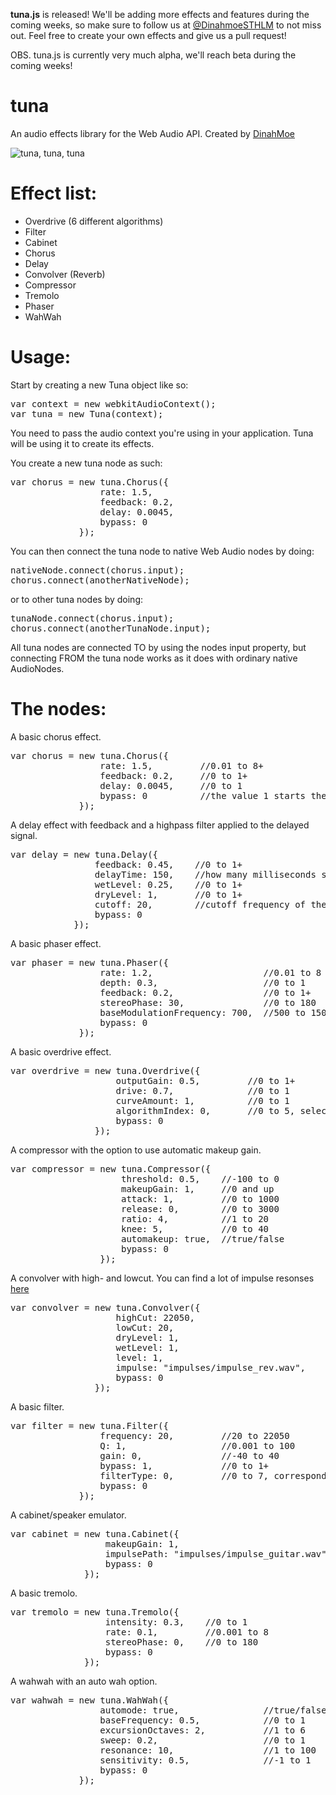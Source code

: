 <strong>tuna.js</strong> is released! We'll be adding more effects and features during the coming weeks, so make sure to follow us at <a href="https://twitter.com/DinahmoeSTHLM">@DinahmoeSTHLM</a> to not miss out. Feel free to create your own effects and give us a pull request!

OBS. tuna.js is currently very much alpha, we'll reach beta during the coming weeks!

tuna
====

An audio effects library for the Web Audio API. Created by <a href="http://www.dinahmoe.com">DinahMoe</a>

<img src="https://i.chzbgr.com/completestore/12/9/4/rjttPiC7WE6S4Bi22aYp1A2.jpg" alt="tuna, tuna, tuna"/>

Effect list:
====
<ul>
    <li>Overdrive (6 different algorithms)</li>
    <li>Filter</li>
    <li>Cabinet</li>
    <li>Chorus</li>
    <li>Delay</li>
    <li>Convolver (Reverb)</li>
    <li>Compressor</li>
    <li>Tremolo</li>
    <li>Phaser</li>
    <li>WahWah</li>
</ul>

Usage:
====

Start by creating a new Tuna object like so:

<pre>
var context = new webkitAudioContext();
var tuna = new Tuna(context);
</pre>

You need to pass the audio context you're using in your application. Tuna will be using it to create its effects.

You create a new tuna node as such:

<pre>
var chorus = new tuna.Chorus({
                 rate: 1.5,
                 feedback: 0.2,
                 delay: 0.0045,
                 bypass: 0
             });
</pre>
You can then connect the tuna node to native Web Audio nodes by doing:
<pre>
nativeNode.connect(chorus.input);
chorus.connect(anotherNativeNode);
</pre>
or to other tuna nodes by doing:
<pre>
tunaNode.connect(chorus.input);
chorus.connect(anotherTunaNode.input);
</pre>
All tuna nodes are connected TO by using the nodes input property, but connecting FROM the tuna node works as it does with ordinary native AudioNodes.


The nodes:
====

A basic chorus effect.
<pre>
var chorus = new tuna.Chorus({
                 rate: 1.5,         //0.01 to 8+
                 feedback: 0.2,     //0 to 1+
                 delay: 0.0045,     //0 to 1
                 bypass: 0          //the value 1 starts the effect as bypassed, 0 or 1
             });
</pre>

A delay effect with feedback and a highpass filter applied to the delayed signal.
<pre>
var delay = new tuna.Delay({
                feedback: 0.45,    //0 to 1+
                delayTime: 150,    //how many milliseconds should the wet signal be delayed? 
                wetLevel: 0.25,    //0 to 1+
                dryLevel: 1,       //0 to 1+
                cutoff: 20,        //cutoff frequency of the built in highpass-filter. 20 to 22050
                bypass: 0
            });
</pre>

A basic phaser effect.
<pre>
var phaser = new tuna.Phaser({
                 rate: 1.2,                     //0.01 to 8 is a decent range, but higher values are possible
                 depth: 0.3,                    //0 to 1
                 feedback: 0.2,                 //0 to 1+
                 stereoPhase: 30,               //0 to 180
                 baseModulationFrequency: 700,  //500 to 1500
                 bypass: 0
             });
</pre>

A basic overdrive effect.
<pre>
var overdrive = new tuna.Overdrive({
                    outputGain: 0.5,         //0 to 1+
                    drive: 0.7,              //0 to 1
                    curveAmount: 1,          //0 to 1
                    algorithmIndex: 0,       //0 to 5, selects one of our drive algorithms
                    bypass: 0
                });
</pre>

A compressor with the option to use automatic makeup gain.
<pre>
var compressor = new tuna.Compressor({
                     threshold: 0.5,    //-100 to 0
                     makeupGain: 1,     //0 and up
                     attack: 1,         //0 to 1000
                     release: 0,        //0 to 3000
                     ratio: 4,          //1 to 20
                     knee: 5,           //0 to 40
                     automakeup: true,  //true/false
                     bypass: 0
                 });
</pre>

A convolver with high- and lowcut. You can find a lot of impulse resonses <a href="http://chromium.googlecode.com/svn/trunk/samples/audio/impulse-responses/">here</a>
<pre>
var convolver = new tuna.Convolver({
                    highCut: 22050,                         //20 to 22050
                    lowCut: 20,                             //20 to 22050
                    dryLevel: 1,                            //0 to 1+
                    wetLevel: 1,                            //0 to 1+
                    level: 1,                               //0 to 1+, adjusts total output of both wet and dry
                    impulse: "impulses/impulse_rev.wav",    //the path to your impulse response
                    bypass: 0
                });
</pre>

A basic filter.
<pre>
var filter = new tuna.Filter({
                 frequency: 20,         //20 to 22050
                 Q: 1,                  //0.001 to 100
                 gain: 0,               //-40 to 40
                 bypass: 1,             //0 to 1+
                 filterType: 0,         //0 to 7, corresponds to the filter types in the native filter node: lowpass, highpass, bandpass, lowshelf, highshelf, peaking, notch, allpass in that order
                 bypass: 0
             });
</pre>

A cabinet/speaker emulator.
<pre>
var cabinet = new tuna.Cabinet({
                  makeupGain: 1,                                 //0 to 20
                  impulsePath: "impulses/impulse_guitar.wav",    //path to your speaker impulse
                  bypass: 0
              });
</pre>

A basic tremolo.
<pre>
var tremolo = new tuna.Tremolo({
                  intensity: 0.3,    //0 to 1
                  rate: 0.1,         //0.001 to 8
                  stereoPhase: 0,    //0 to 180
                  bypass: 0
              });
</pre>

A wahwah with an auto wah option.
<pre>
var wahwah = new tuna.WahWah({
                 automode: true,                //true/false
                 baseFrequency: 0.5,            //0 to 1
                 excursionOctaves: 2,           //1 to 6
                 sweep: 0.2,                    //0 to 1
                 resonance: 10,                 //1 to 100
                 sensitivity: 0.5,              //-1 to 1
                 bypass: 0
             });
</pre>